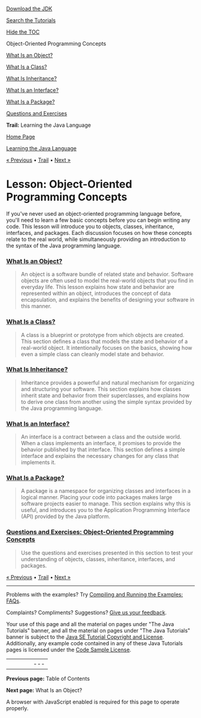 [Download
the JDK](http://java.sun.com/javase/6/download.jsp)
  
[Search the
Tutorials](../../search.html)
  
[Hide the TOC](javascript:toggleLeft())

Object-Oriented Programming Concepts

[What Is an Object?](object.html)

[What Is a Class?](class.html)

[What Is Inheritance?](inheritance.html)

[What Is an Interface?](interface.html)

[What Is a Package?](package.html)

[Questions and Exercises](QandE/questions.html)

**Trail:** Learning the Java Language

[Home Page](../../index.html)
>
[Learning the Java Language](../index.html)

[« Previous](../index.html) • [Trail](../TOC.html) • [Next »](object.html)

# Lesson: Object-Oriented Programming Concepts

If you've never used an object-oriented programming language before,
you'll need to learn a few basic concepts before
you can begin writing any code. This lesson will introduce you to objects,
classes, inheritance, interfaces, and packages.
Each discussion focuses on how these concepts relate to the real world,
while simultaneously providing an introduction to the syntax of the
Java programming language.

### [What Is an Object?](object.html)

> An object is a software bundle of related state and behavior.
> Software objects are often used to model the real-world objects that you find in everyday life. This lesson explains how state and behavior are represented
> within an object, introduces the concept of
> data encapsulation, and explains the benefits of designing your software
> in this manner.

### [What Is a Class?](class.html)

> A class is a blueprint or prototype from which objects are created.
> This section defines a class
> that models the state and behavior of a real-world object.
> It intentionally focuses on the basics,
> showing how even a simple class can cleanly model state and behavior.

### [What Is Inheritance?](inheritance.html)

> Inheritance
> provides a powerful and natural mechanism for organizing and structuring
> your software. This section explains how classes inherit state and behavior from their superclasses, and explains how to derive one class from another using
> the simple syntax provided by the Java programming language.

### [What Is an Interface?](interface.html)

> An interface is a contract between a class and the outside world.
> When a class implements an interface,
> it promises to provide the behavior published by that interface.
> This section defines a simple interface and explains the necessary
> changes for any class that implements it.

### [What Is a Package?](package.html)

> A package is a namespace for organizing classes
> and interfaces in a logical manner. Placing your code into packages
> makes large software projects easier to manage. This section
> explains why this is useful, and introduces
> you to the Application Programming Interface (API) provided
> by the Java platform.

### [Questions and Exercises: Object-Oriented Programming Concepts](QandE/questions.html)

> Use the questions and exercises presented in this section to test your
> understanding of objects, classes, inheritance, interfaces, and packages.

[« Previous](../index.html)
•
[Trail](../TOC.html)
•
[Next »](object.html)

---

Problems with the examples? Try [Compiling and Running
the Examples: FAQs](../../information/run-examples.html).
  
Complaints? Compliments? Suggestions? [Give
us your feedback](http://download.oracle.com/javase/feedback.html).

Your use of this page and all the material on pages under "The Java Tutorials" banner,
and all the material on pages under "The Java Tutorials" banner is subject to the [Java SE Tutorial Copyright
and License](../../information/license.html).
Additionally, any example code contained in any of these Java
Tutorials pages is licensed under the
[Code
Sample License](http://developers.sun.com/license/berkeley_license.html).

|  |  |  |  |  |
| --- | --- | --- | --- | --- |
| |  |  | | --- | --- | | duke image | Oracle logo | | [About Oracle](http://www.oracle.com/us/corporate/index.html) | [Oracle Technology Network](http://www.oracle.com/technology/index.html) | [Terms of Service](https://www.samplecode.oracle.com/servlets/CompulsoryClickThrough?type=TermsOfService) | Copyright © 1995, 2011 Oracle and/or its affiliates. All rights reserved. |

**Previous page:** Table of Contents
  
**Next page:** What Is an Object?




A browser with JavaScript enabled is required for this page to operate properly.